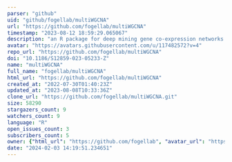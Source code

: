 ```yaml
---
parser: "github"
uid: "github/fogellab/multiWGCNA"
url: "https://github.com/fogellab/multiWGCNA"
timestamp: "2023-08-12 18:59:29.065067"
description: "an R package for deep mining gene co-expression networks in multi-trait expression data"
avatar: "https://avatars.githubusercontent.com/u/117482572?v=4"
repo_url: "https://github.com/fogellab/multiWGCNA"
doi: "10.1186/S12859-023-05233-Z"
name: "multiWGCNA"
full_name: "fogellab/multiWGCNA"
html_url: "https://github.com/fogellab/multiWGCNA"
created_at: "2022-07-30T01:40:23Z"
updated_at: "2023-08-08T10:33:36Z"
clone_url: "https://github.com/fogellab/multiWGCNA.git"
size: 58290
stargazers_count: 9
watchers_count: 9
language: "R"
open_issues_count: 3
subscribers_count: 5
owner: {"html_url": "https://github.com/fogellab", "avatar_url": "https://avatars.githubusercontent.com/u/117482572?v=4", "login": "fogellab", "type": "User"}
date: "2024-02-03 14:19:51.234651"
---
```

